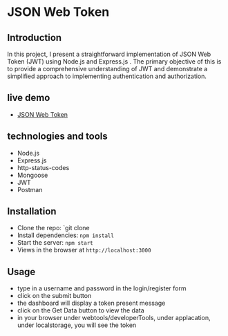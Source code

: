 # JSON Web Token

## Introduction
In this project, I present a straightforward implementation of JSON Web Token (JWT) using Node.js and Express.js . The primary objective of this  is to provide a comprehensive understanding of JWT and demonstrate a simplified approach to implementing authentication and authorization.

## live demo
- [JSON Web Token](https://json-web-token-o5tp.onrender.com)

## technologies and tools
- Node.js
- Express.js
- http-status-codes
- Mongoose
- JWT
- Postman

## Installation
- Clone the repo: `git clone
- Install dependencies: `npm install`
- Start the server: `npm start`
- Views in the browser at `http://localhost:3000`

## Usage
- type in a username and password in the login/register form
- click on the submit button
- the dashboard will display a token present message
- click on the Get Data button to view the data
- in your browser under webtools/developerTools, under applacation, under localstorage, you will see the token

